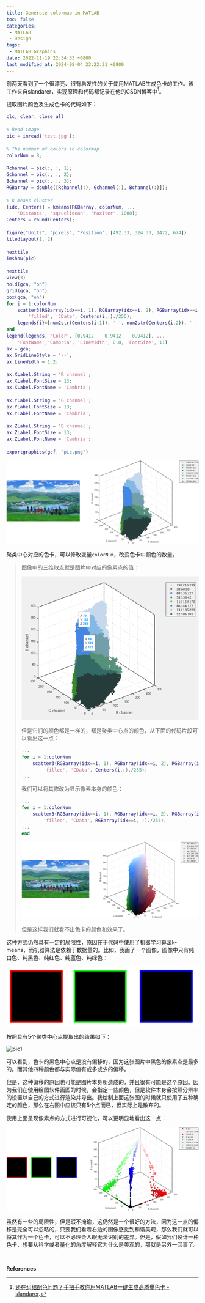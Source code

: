```yaml
---
title: Generate colormap in MATLAB
toc: false
categories: 
 - MATLAB
 - Design
tags:
 - MATLAB Graphics
date: 2022-11-19 22:34:33 +0800
last_modified_at: 2024-08-04 23:22:21 +0800
---
```



前两天看到了一个很漂亮、很有启发性的关于使用MATLAB生成色卡的工作。该工作来自slandarer，实现原理和代码都记录在他的CSDN博客中[^1]。

提取图片颜色及生成色卡的代码如下：

```matlab
clc, clear, close all

% Read image
pic = imread('test.jpg');

% The number of colors in colormap
colorNum = 8;

Rchannel = pic(:, :, 1);
Gchannel = pic(:, :, 2);
Bchannel = pic(:, :, 3);
RGBarray = double([Rchannel(:), Gchannel(:), Bchannel(:)]);

% k-means cluster
[idx, Centers] = kmeans(RGBarray, colorNum, ...
    'Distance', 'sqeuclidean', 'MaxIter', 1000);
Centers = round(Centers);

figure("Units", "pixels", "Position", [492.33, 324.33, 1472, 674])
tiledlayout(1, 2)

nexttile
imshow(pic)

nexttile
view(3)
hold(gca, "on")
grid(gca, "on")
box(gca, "on")
for i = 1:colorNum
    scatter3(RGBarray(idx==i, 1), RGBarray(idx==i, 2), RGBarray(idx==i, 3), ...
        'filled', 'CData', Centers(i,:)./255);
    legends{i}=[num2str(Centers(i,1)), ' ', num2str(Centers(i,2)), ' ', num2str(Centers(i,3))];
end
legend(legends, 'Color', [0.9412    0.9412    0.9412], ...
    'FontName','Cambria', 'LineWidth', 0.8, 'FontSize', 11)
ax = gca;
ax.GridLineStyle = '--';
ax.LineWidth = 1.2;

ax.XLabel.String = 'R channel';
ax.XLabel.FontSize = 13;
ax.XLabel.FontName = 'Cambria';

ax.YLabel.String = 'G channel';
ax.YLabel.FontSize = 13;
ax.YLabel.FontName = 'Cambria';

ax.ZLabel.String = 'B channel';
ax.ZLabel.FontSize = 13;
ax.ZLabel.FontName = 'Cambria';

exportgraphics(gcf, "pic.png")
```

<img src="https://github.com/HelloWorld-1017/blog-images/blob/main/migration/imgpersonal/pic.png?raw=true" style="zoom:67%;" />

聚类中心对应的色卡，可以修改变量`colorNum`，改变色卡中颜色的数量。

> 图像中的三维散点就是图片中对应的像素点的值：
>
> <img src="https://github.com/HelloWorld-1017/blog-images/blob/main/migration/imgpersonal/image-20221119214152915.png?raw=true" style="zoom:67%;" />
>
> 但是它们的颜色都是一样的，都是聚类中心点的颜色，从下面的代码片段可以看出这一点：
>
> ```matlab
> ...
> for i = 1:colorNum
>     scatter3(RGBarray(idx==i, 1), RGBarray(idx==i, 2), RGBarray(idx==i, 3), ...
>         'filled', 'CData', Centers(i,:)./255);
> ...
> ```
>
> 我们可以将其修改为显示像素本身的颜色：
>
> ```matlab
> ...
> for i = 1:colorNum
>     scatter3(RGBarray(idx==i, 1), RGBarray(idx==i, 2), RGBarray(idx==i, 3), ...
>         'filled', 'CData', RGBarray(idx==i, :)./255);
> ...
> end
> ```
>
> ![pic_2](https://github.com/HelloWorld-1017/blog-images/blob/main/migration/img/pic_2.png?raw=true)
>
> 但是这样我们就看不出色卡的颜色和效果了。

这种方式仍然具有一定的局限性，原因在于代码中使用了机器学习算法k-means，而机器算法是依赖于数据量的。比如，我画了一个图像，图像中只有纯白色、纯黑色、纯红色、纯蓝色、纯绿色：

![test1](https://github.com/HelloWorld-1017/blog-images/blob/main/migration/imgpersonal/test1.jpg?raw=true)

按照具有5个聚类中心点提取出的结果如下：

![pic1](https://blogimages-1309804558.cos.ap-nanjing.myqcloud.com/imgpersonal/pic1.png?raw=true)

可以看到，色卡的黑色中心点是没有偏移的，因为这张图片中黑色的像素点是最多的。而其他四种颜色都与实际值有或多或少的偏移。

但是，这种偏移的原因也可能是图片本身所造成的，并且很有可能是这个原因。因为我们在使用绘图软件画图的时候，会指定一些颜色，但是软件本身会按照分辨率的设置以自己的方式进行渲染并导出。我绘制上面这张图的时候就只使用了五种确定的颜色，那么在右图中应该只有5个点而已，但实际上是散布的。

使用上面呈现像素点的方式进行可视化，可以更明显地看出这一点：

![pic1_2](https://github.com/HelloWorld-1017/blog-images/blob/main/migration/img/pic1_2.png?raw=true)

虽然有一些的局限性，但是瑕不掩瑜，这仍然是一个很好的方法，因为这一点的偏移是完全可以忽略的，只要我们看着右边的图像感觉到和谐美观，那么我们就可以将其作为一个色卡，可以不必理会人眼无法识别的差异。但是，假如我们设计一种色卡，想要从科学或者量化的角度解释它为什么是美观的，那就是另外一回事了。

<br>

**References**

[^1]: [还在纠结配色问题？手把手教你用MATLAB一键生成高质量色卡 - slandarer](https://slandarer.blog.csdn.net/article/details/119056214).

